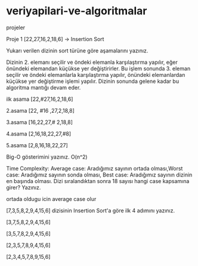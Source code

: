 # veriyapilari-ve-algoritmalar
projeler


Proje 1
[22,27,16,2,18,6] -> Insertion Sort

Yukarı verilen dizinin sort türüne göre aşamalarını yazınız.

Dizinin 2. elemanı seçilir ve öndeki elemanla karşılaştırma yapılır, eğer önündeki elemandan küçükse yer değiştirirler. Bu işlem sonunda 3. eleman seçilir ve öndeki elemanlarla karşılaştırma yapılır, önündeki elemanlardan küçükse yer değiştirme işlemi yapılır. Dizinin sonunda gelene kadar bu algoritma mantığı devam eder.

ilk asama [22,#27,16,2,18,6]

2.asama [22, #16 ,27,2,18,8]

3.asama [16,22,27,# 2,18,8]

4.asama [2,16,18,22,27,#8] 

5.asama [2,8,16,18,22,27]





Big-O gösterimini yazınız.
O(n^2)

Time Complexity: Average case: Aradığımız sayının ortada olması,Worst case: Aradığımız sayının sonda olması, Best case: Aradığımız sayının dizinin en başında olması.
Dizi sıralandıktan sonra 18 sayısı hangi case kapsamına girer? Yazınız. 

ortada oldugu icin average case olur

[7,3,5,8,2,9,4,15,6] dizisinin Insertion Sort'a göre ilk 4 adımını yazınız.


[3,7,5,8,2,9,4,15,6]

[3,5,7,8,2,9,4,15,6]

[2,3,5,7,8,9,4,15,6]

[2,3,4,5,7,8,9,15,6]
